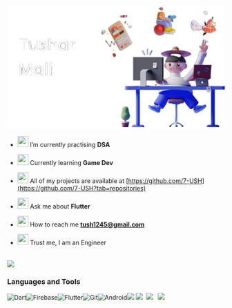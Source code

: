 ![cover](tush-png.png)

- <img src="https://media.giphy.com/media/L1KpkdbH8aEkXow8eV/giphy.gif" width="25px" height="25px"> I’m currently practising **DSA**

- <img src="https://media1.giphy.com/media/cNFFHJ5Ki8KBJbS2Lt/giphy.gif?cid=ecf05e47x3gb9jhjh1e7id6c58goneip5jg50k8yeskmpyar&rid=giphy.gif&ct=g" width="25px" height="25px"> Currently learning **Game Dev** 

- <img src="https://media.giphy.com/media/26BRCAa7zyWHTWOyY/giphy.gif" width="25px" height="25px"> All of my projects are available at [https://github.com/7-USH](https://github.com/7-USH?tab=repositories)

- <img src="https://media.giphy.com/media/h5RZZK2LkhoyhGzb8Z/giphy.gif" width="25px" height="25px"> Ask me about **Flutter**

- <img src="https://media.giphy.com/media/XyDkWE5lRElx73hgwg/giphy.gif" width="25px" height="25px"> How to reach me **tush1245@gmail.com**

- <img src="https://media1.giphy.com/media/u2pmTWUi0MXjyrMaVj/200w.webp?cid=ecf05e47nz7qh2nm6behh6p871tlyt0agdqu49gbdq3cocbd&rid=200w.webp&ct=g" width="25px" height="25px"> Trust me, I am an Engineer


<br>

<a href="https://github.com/7-USH">
  <img height="180em" align="center" src="https://github-readme-stats.vercel.app/api?username=7-USH&show_icons=true&theme=tokyonight" />
</a>

<br>

### Languages and Tools


![Dart](https://www.vectorlogo.zone/logos/dartlang/dartlang-icon.svg)![Firebase]( https://www.vectorlogo.zone/logos/firebase/firebase-icon.svg)![Flutter](https://www.vectorlogo.zone/logos/flutterio/flutterio-icon.svg)![Git](https://www.vectorlogo.zone/logos/git-scm/git-scm-icon.svg)![Android](https://www.vectorlogo.zone/logos/android/android-icon.svg)<image src = "https://cdn4.iconfinder.com/data/icons/logos-and-brands/512/267_Python_logo-512.png" width = 70> <image src = "https://cdn-icons-png.flaticon.com/512/226/226777.png" width =70>&nbsp;&nbsp;<image src = "https://upload.wikimedia.org/wikipedia/commons/thumb/1/18/ISO_C%2B%2B_Logo.svg/1822px-ISO_C%2B%2B_Logo.svg.png" width=55> &nbsp;&nbsp;<img src = "https://seeklogo.com/images/C/c-sharp-c-logo-02F17714BA-seeklogo.com.png" width =55>




